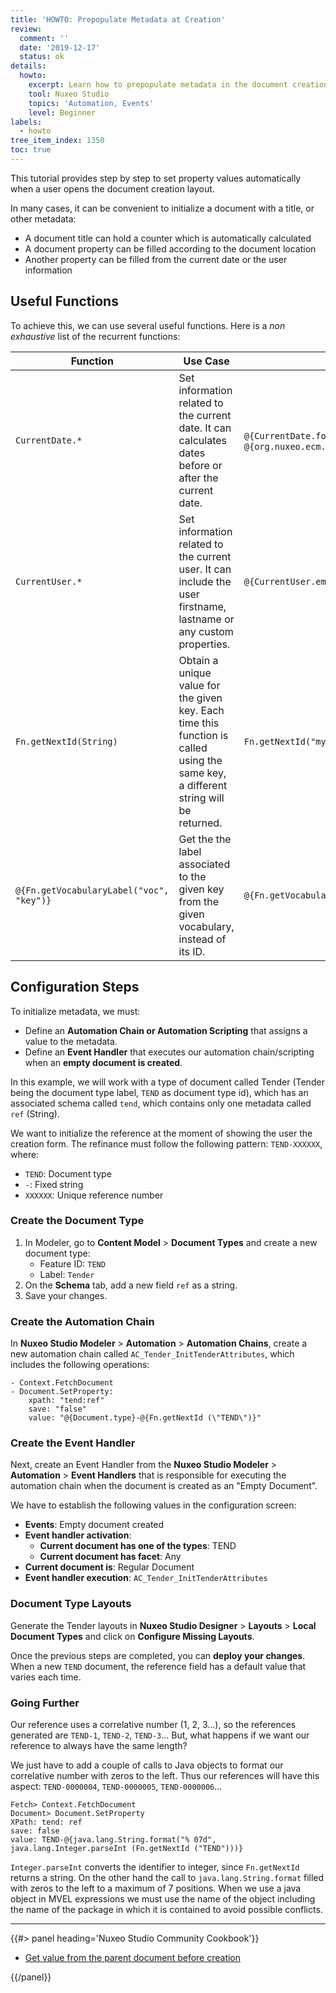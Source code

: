 ```yaml
---
title: 'HOWTO: Prepopulate Metadata at Creation'
review:
  comment: ''
  date: '2019-12-17'
  status: ok
details:
  howto:
    excerpt: Learn how to prepopulate metadata in the document creation layout
    tool: Nuxeo Studio
    topics: 'Automation, Events'
    level: Beginner
labels:
  - howto
tree_item_index: 1350
toc: true
---
```


This tutorial provides step by step to set property values automatically when a user opens the document creation layout.

In many cases, it can be convenient to initialize a document with a title, or other metadata:
- A document title can hold a counter which is automatically calculated
- A document property can be filled according to the document location
- Another property can be filled from the current date or the user information

## Useful Functions

To achieve this, we can use several useful functions. Here is a _non exhaustive_ list of the recurrent functions:

| Function               | Use Case                                                                                                                           | Example                                                                                                                                            |
| ---------------------- | ---------------------------------------------------------------------------------------------------------------------------------- | -------------------------------------------------------------------------------------------------------------------------------------------------- |
| `CurrentDate.*`        | Set information related to the current date. It can calculates dates before or after the current date.                              | `@{CurrentDate.format("ddMMyyyy")}`, `@{CurrentDate.days(7)}`, `@{org.nuxeo.ecm.core.schema.utils.DateParser.formatW3CDateTime(CurrentDate.date)}` |
| `CurrentUser.*`        | Set information related to the current user. It can include the user firstname, lastname or any custom properties.                  | `@{CurrentUser.email}`                                                                                                                             |
| `Fn.getNextId(String)` | Obtain a unique value for the given key. Each time this function is called using the same key, a different string will be returned. | `Fn.getNextId("myCustomCounter")`                                                                                                                  |
|  `@{Fn.getVocabularyLabel("voc", "key")}` | Get the the label associated to the given key from the given vocabulary, instead of its ID. | `@{Fn.getVocabularyLabel("status", "in_progress")}` |

## Configuration Steps

To initialize metadata, we must:

- Define an **Automation Chain or Automation Scripting** that assigns a value to the metadata.
- Define an **Event Handler** that executes our automation chain/scripting when an **empty document is created**.

In this example, we will work with a type of document called Tender (Tender being the document type label, `TEND` as document type id), which has an associated schema called `tend`, which contains only one metadata called `ref` (String).

We want to initialize the reference at the moment of showing the user the creation form. The refinance must follow the following pattern: `TEND-XXXXXX`, where:
- `TEND`: Document type
- `-`: Fixed string
- `XXXXXX`: Unique reference number

### Create the Document Type

1. In Modeler, go to **Content Model** > **Document Types** and create a new document type:
    - Feature ID: `TEND`
    - Label: `Tender`
1. On the **Schema** tab, add a new field `ref` as a string.
1. Save your changes.

### Create the Automation Chain

In **Nuxeo Studio Modeler** > **Automation** > **Automation Chains**, create a new automation chain called `AC_Tender_InitTenderAttributes`, which includes the following operations:

```
- Context.FetchDocument
- Document.SetProperty:
    xpath: "tend:ref"
    save: "false"
    value: "@{Document.type}-@{Fn.getNextId (\"TEND\")}"
```

### Create the Event Handler

Next, create an Event Handler from the **Nuxeo Studio Modeler** > **Automation** > **Event Handlers** that is responsible for executing the automation chain when the document is created as an "Empty Document".</br>

We have to establish the following values in the configuration screen:
- **Events**: Empty document created
- **Event handler activation**:
  - **Current document has one of the types**: TEND
  - **Current document has facet**: Any
- **Current document is**: Regular Document
- **Event handler execution**: `AC_Tender_InitTenderAttributes`

### Document Type Layouts

Generate the Tender layouts in **Nuxeo Studio Designer** > **Layouts** > **Local Document Types** and click on **Configure Missing Layouts**.

Once the previous steps are completed, you can **deploy your changes**.
When a new `TEND` document, the reference field has a default value that varies each time.

### Going Further

Our reference uses a correlative number (1, 2, 3...), so the references generated are `TEND-1`, `TEND-2`, `TEND-3`... But, what happens if we want our reference to always have the same length?

We just have to add a couple of calls to Java objects to format our correlative number with zeros to the left. Thus our references will have this aspect: `TEND-0000004`, `TEND-0000005`, `TEND-0000006`...

```
Fetch> Context.FetchDocument
Document> Document.SetProperty
XPath: tend: ref
save: false
value: TEND-@{java.lang.String.format("% 07d", java.lang.Integer.parseInt (Fn.getNextId ("TEND")))}
```

`Integer.parseInt` converts the identifier to integer, since `Fn.getNextId` returns a string. On the other hand the call to `java.lang.String.format` filled with zeros to the left to a maximum of 7 positions. When we use a java object in MVEL expressions we must use the name of the object including the name of the package in which it is contained to avoid possible conflicts.

* * *

<div class="row" data-equalizer data-equalize-on="medium">
<div class="column medium-6">
{{#> panel heading='Nuxeo Studio Community Cookbook'}}

- [Get value from the parent document before creation](https://github.com/nuxeo/nuxeo-studio-community-cookbook/tree/master/modules/nuxeo/modeler-tips-tricks#get-value-from-the-parent-document-before-creation)

{{/panel}}
</div>
<div class="column medium-6">
</div>
</div>
